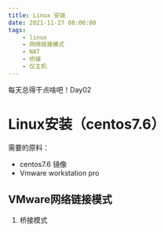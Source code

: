 ```yaml
---
title: Linux 安装
date: 2021-11-27 08:00:00
tags: 
    - linux
    - 网络链接模式
    - NAT
    - 桥接
    - 仅主机
---
```

每天总得干点啥吧！Day02

# Linux安装（centos7.6）

需要的原料：  
 - centos7.6 镜像  
 - Vmware workstation pro  
## VMware网络链接模式
1. 桥接模式  

